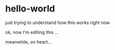 # hello-world
just trying to understand how this works right now

ok, now I'm editing this ...

meanwhile, on heart...
